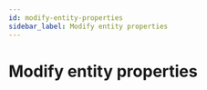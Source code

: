 ```yaml
---
id: modify-entity-properties
sidebar_label: Modify entity properties
---
```


# Modify entity properties




